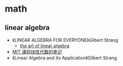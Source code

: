 # math

## linear algebra

- 《LINEAR ALGEBRA FOR EVERYONE》Gilbert Strang
  - [the art of linear algebra](https://github.com/kenjihiranabe/The-Art-of-Linear-Algebra)
- [MIT 课程线性代数的笔记](https://github.com/zlotus/notes-linear-algebra)
- 《Linear Algebra and Its Application》Gilbert Strang
